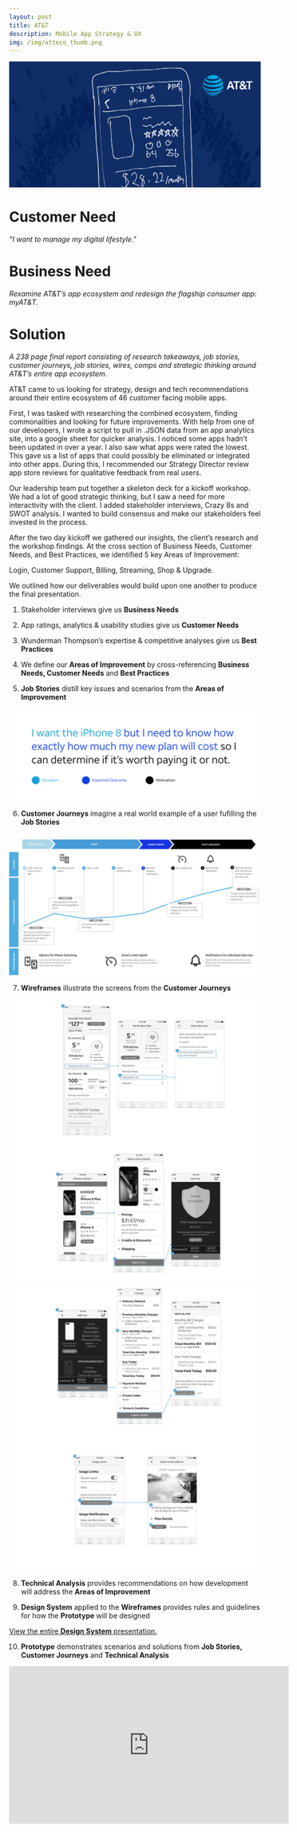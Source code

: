 ```yaml
---
layout: post
title: AT&T
description: Mobile App Strategy & UX
img: /img/atteco_thumb.png
---
```


<img class="img_scale" src="/img/atteco_cover.png"/>

# Customer Need
*"I want to manage my digital lifestyle."*

# Business Need
*Rexamine AT&T’s app ecosystem and redesign the flagship consumer app: myAT&T.*

# Solution
*A 238 page final report consisting of research takeaways, job stories, customer journeys, job stories, wires, comps and strategic thinking around AT&T’s entire app ecosystem.*

AT&T came to us looking for strategy, design and tech recommendations around their entire ecosystem of 46 customer facing mobile apps.

First, I was tasked with researching the combined ecosystem, finding commonalities and looking for future improvements. With help from one of our developers, I wrote a script to pull in .JSON data from an app analytics site, into a google sheet for quicker analysis. I noticed some apps hadn’t been updated in over a year. I also saw what apps were rated the lowest. This gave us a list of apps that could possibly be eliminated or integrated into other apps. During this, I recommended our Strategy Director review app store reviews for qualitative feedback from real users.

Our leadership team put together a skeleton deck for a kickoff workshop. We had a lot of good strategic thinking, but I saw a need for more interactivity with the client. I added stakeholder interviews, Crazy 8s and SWOT analysis. I wanted to build consensus and make our stakeholders feel invested in the process.

After the two day kickoff we gathered our insights, the client’s research and the workshop findings. At the cross section of Business Needs, Customer Needs, and Best Practices, we identified 5 key Areas of Improvement:

Login, Customer Support, Billing, Streaming, Shop & Upgrade.

We outlined how our deliverables would build upon one another to produce the final presentation.

1. Stakeholder interviews give us **Business Needs**

2. App ratings, analytics & usability studies give us **Customer Needs**

3. Wunderman Thompson’s expertise & competitive analyses give us **Best Practices**

4. We define our **Areas of Improvement** by cross-referencing **Business Needs, Customer Needs** and **Best Practices**

5. **Job Stories** distill key issues and scenarios from the **Areas of Improvement**
<img class="img_scale" src="/img/jobstory.png"/>

6. **Customer Journeys** imagine a real world example of a user fufilling the **Job Stories**
<img class="img_scale" src="/img/journey.png"/>

7. **Wireframes** illustrate the screens from the **Customer Journeys**
<img class="img_scale" src="/img/wire001.png"/>
<img class="img_scale" src="/img/wire002.png"/>
<img class="img_scale" src="/img/wire003.png"/>
<img class="img_scale" src="/img/wire004.png"/>

8. **Technical Analysis** provides recommendations on how development will address the **Areas of Improvement**

9. **Design System** applied to the **Wireframes** provides rules and guidelines for how the **Prototype** will be designed

<a href="http://www.mrclintmiller.com/img/blueprint_ds.pdf" target="_blank">View the entire **Design System** presentation.</a>

10. **Prototype** demonstrates scenarios and solutions from **Job Stories, Customer Journeys** and **Technical Analysis**
<div class="video-container">
<iframe width="560" height="315" src="https://www.youtube.com/embed/0IOIfL3hMBs" frameborder="0" allow="accelerometer; autoplay; encrypted-media; gyroscope; picture-in-picture" allowfullscreen=""></iframe>
</div>




